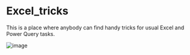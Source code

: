 # Excel_tricks
This is a place where anybody can find handy tricks for usual Excel and Power Query tasks.

![image](https://user-images.githubusercontent.com/103432222/225889905-be25aa10-2a0f-446d-b61b-168b17c9c589.png)

